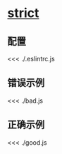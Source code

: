 # [strict](https://eslint.org/docs/rules/strict)

## 配置

<<< ./.eslintrc.js

## 错误示例

<<< ./bad.js

## 正确示例

<<< ./good.js
